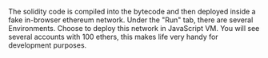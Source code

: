 The solidity code is compiled into the bytecode and then deployed inside a fake in-browser ethereum network. 
Under the "Run" tab, there are several Environments. Choose to deploy this network in JavaScript VM. You will see several accounts with 100 ethers, this makes life very handy for development purposes.